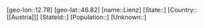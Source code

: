 ﻿---
location: [46.82,12.78]
type: City
tags:
- geo/City


SpocWebEntityId: 32003
isDeleted: false
confidential: public

---
[geo-lon::12.78]
[geo-lat::46.82]
[name::Lienz]
[State::]
[Country::[[Austria]]]
[StateId::]
[Population::]
[Unknown::]

